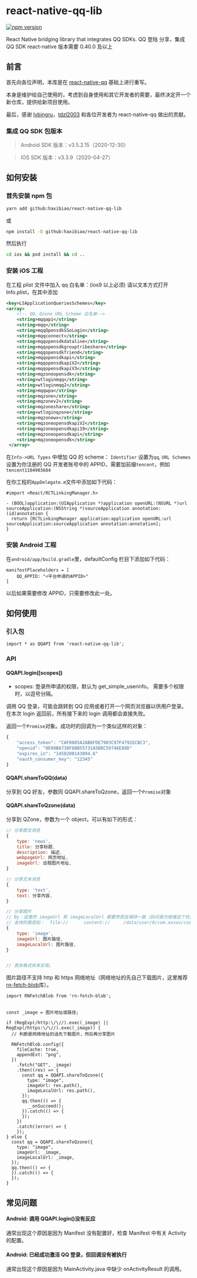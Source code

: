 # react-native-qq-lib

[![npm version](https://badge.fury.io/js/react-native-qq-lib.svg?v=3.0.5)](https://badge.fury.io/js/react-native-qq-lib)

React Native bridging library that integrates QQ SDKs. QQ 登陆 分享，集成 QQ SDK react-native 版本需要 0.40.0 及以上

## 前言

首先向各位声明，本库是在 [react-native-qq](https://github.com/reactnativecn/react-native-qq) 基础上进行重写。  

本身是维护给自己使用的，考虑到自身使用和其它开发者的需要，最终决定开一个新仓库，提供给新项目使用。  

最后，感谢 [lvbingru](https://github.com/lvbingru)，[tdzl2003](https://github.com/tdzl2003) 和各位开发者为 react-native-qq 做出的贡献。

### 集成 QQ SDK 包版本

> Android SDK 版本：v3.5.2.15（2020-12-30）

> IOS SDK 版本：v3.3.9（2020-04-27）

## 如何安装

### 首先安装 npm 包

```bash
yarn add github:haxibiao/react-native-qq-lib
```

或

```bash
npm install -D github:haxibiao/react-native-qq-lib
```

然后执行

```bash
cd ios && pod install && cd ..
```

### 安装 iOS 工程

在工程 plist 文件中加入 qq 白名单：(ios9 以上必须)
请以文本方式打开 Info.plist，在其中添加

```xml
<key>LSApplicationQueriesSchemes</key>
<array>
    <!-- QQ、Qzone URL Scheme 白名单-->
    <string>mqqapi</string>
    <string>mqq</string>
    <string>mqqOpensdkSSoLogin</string>
    <string>mqqconnect</string>
    <string>mqqopensdkdataline</string>
    <string>mqqopensdkgrouptribeshare</string>
    <string>mqqopensdkfriend</string>
    <string>mqqopensdkapi</string>
    <string>mqqopensdkapiV2</string>
    <string>mqqopensdkapiV3</string>
    <string>mqzoneopensdk</string>
    <string>wtloginmqq</string>
    <string>wtloginmqq2</string>
    <string>mqqwpa</string>
    <string>mqzone</string>
    <string>mqzonev2</string>
    <string>mqzoneshare</string>
    <string>wtloginqzone</string>
    <string>mqzonewx</string>
    <string>mqzoneopensdkapiV2</string>
    <string>mqzoneopensdkapi19</string>
    <string>mqzoneopensdkapi</string>
    <string>mqzoneopensdk</string>
 </array>
```

在`Info->URL Types` 中增加 QQ 的 scheme： `Identifier` 设置为`qq`, `URL Schemes` 设置为你注册的 QQ 开发者账号中的 APPID，需要加前缀`tencent`，例如`tencent1104903684`

在你工程的`AppDelegate.m`文件中添加如下代码：

```
#import <React/RCTLinkingManager.h>

- (BOOL)application:(UIApplication *)application openURL:(NSURL *)url sourceApplication:(NSString *)sourceApplication annotation:(id)annotation {
  return [RCTLinkingManager application:application openURL:url sourceApplication:sourceApplication annotation:annotation];
}

```

### 安装 Android 工程

在`android/app/build.gradle`里，defaultConfig 栏目下添加如下代码：

```
manifestPlaceholders = [
    QQ_APPID: "<平台申请的APPID>"
]
```

以后如果需要修改 APPID，只需要修改此一处。

## 如何使用

### 引入包

```
import * as QQAPI from 'react-native-qq-lib';
```

### API

#### QQAPI.login([scopes])

- scopes: 登录所申请的权限，默认为 get_simple_userinfo。 需要多个权限时，以逗号分隔。

调用 QQ 登录，可能会跳转到 QQ 应用或者打开一个网页浏览器以供用户登录。在本次 login 返回前，所有接下来的 login 调用都会直接失败。

返回一个`Promise`对象。成功时的回调为一个类似这样的对象：

```javascript
{
	"access_token": "CAF0085A2AB8FDE7903C97F4792ECBC3",
	"openid": "0E00BA738F6BB55731A5BBC59746E88D"
	"expires_in": "1458208143094.6"
	"oauth_consumer_key": "12345"
}
```

#### QQAPI.shareToQQ(data)

分享到 QQ 好友，参数同 QQAPI.shareToQzone，返回一个`Promise`对象

#### QQAPI.shareToQzone(data)

分享到 QZone，参数为一个 object，可以有如下的形式：

```javascript
// 分享图文消息
{
	type: 'news',
	title: 分享标题,
	description: 描述,
	webpageUrl: 网页地址,
	imageUrl: 远程图片地址,
}

// 分享文本消息
{
	type: 'text',
	text: 分享内容,
}

// 分享图片
// By：这里的 imageUrl 和 imageLocalUrl 都要传而且保持一致（别问我为啥埋这个坑，问就是腾讯的 SDK 这样搞的）
// 支持的路径如：  file://      content://     /data/user/0/com.xxxxx/cache/
{
    type: 'image',
    imageUrl: 图片路径,
    imageLocalUrl: 图片路径,
}


// 其余格式尚未实现。
```

图片路径不支持 http 和 https 网络地址（网络地址的先自己下载图片，这里推荐[rn-fetch-blob](https://github.com/joltup/rn-fetch-blob#readme)库）。

```
import RNFetchBlob from 'rn-fetch-blob';


const _image = 图片地址或路径;

if (RegExp(/http:\/\//).exec(_image) || RegExp(/https:\/\//).exec(_image)) {
  // 判断是网络地址的话先下载图片，然后再分享图片

  RNFetchBlob.config({
    fileCache: true,
    appendExt: "png",
  })
    .fetch("GET", _image)
    .then((res) => {
      const qq = QQAPI.shareToQzone({
        type: "image",
        imageUrl: res.path(),
        imageLocalUrl: res.path(),
      });
      qq.then(() => {
        __onSucceed();
      }).catch(() => {
      });
    })
    .catch((error) => {
    });
} else {
  const qq = QQAPI.shareToQzone({
    type: "image",
    imageUrl: _image,
    imageLocalUrl: _image,
  });
  qq.then(() => {
  }).catch(() => {
  });
}

```


## 常见问题

#### Android: 调用 QQAPI.login()没有反应

通常出现这个原因是因为 Manifest 没有配置好，检查 Manifest 中有关 Activity 的配置。

#### Android: 已经成功激活 QQ 登录，但回调没有被执行

通常出现这个原因是因为 MainActivity.java 中缺少 onActivityResult 的调用。
